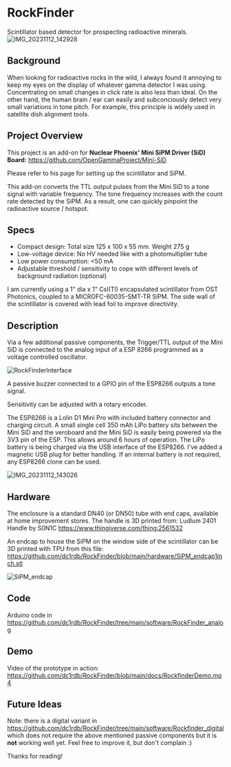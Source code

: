 # RockFinder
Scintillator based detector for prospecting radioactive minerals.
![IMG_20231112_142928](https://github.com/dc1rdb/RockFinder/blob/main/docs/IMG_20231112_142928.jpg)

## Background
When looking for radioactive rocks in the wild, I always found it annoying to keep my eyes on the display of whatever gamma detector I was using. Concentrating on small changes in click rate is also less than ideal.
On the other hand, the human brain / ear can easily and subconciously detect very small variations in tone pitch. For example, this principle is widely used in satellite dish alignment tools.

## Project Overview
This project is an add-on for **Nuclear Phoenix' Mini SiPM Driver (SiD) Board:** https://github.com/OpenGammaProject/Mini-SiD

Please refer to his page for setting up the scintillator and SiPM.

This add-on converts the TTL output pulses from the Mini SiD to a tone signal with variable frequency. The tone frequency increases with the count rate detected by the SiPM. As a result, one can quickly pinpoint the radioactive source / hotspot.

## Specs

* Compact design: Total size 125 x 100 x 55 mm. Weight 275 g
* Low-voltage device: No HV needed like with a photomultiplier tube
* Low power consumption: <50 mA
* Adjustable threshold / sensitivity to cope with different levels of background radiation (optional)

I am currently using a 1" dia x 1" CsI(Tl) encapsulated scintillator from OST Photonics, coupled to a MICROFC-60035-SMT-TR SiPM. The side wall of the scintillator is covered with lead foil to improve directivity.

## Description

Via a few additional passive components, the Trigger/TTL output of the Mini SiD is connected to the analog input of a ESP 8266 programmed as a voltage controlled oscillator. 

![RockFinderInterface](https://github.com/dc1rdb/RockFinder/blob/main/docs/RockFinderInterface.png)

A passive buzzer connected to a GPIO pin of the ESP8266 outputs a tone signal.

Sensitivity can be adjusted with a rotary encoder.

The ESP8266 is a Lolin D1 Mini Pro with included battery connector and charging circuit. A small single cell 350 mAh LiPo battery sits between the Mini SiD and the veroboard and the Mini SiD is easily being powered via the 3V3 pin of the ESP. This allows around 6 hours of operation. The LiPo battery is being charged via the USB interface of the ESP8266. I've added a magnetic USB plug for better handling. If an internal battery is not required, any ESP8266 clone can be used.

![IMG_20231112_143026](https://github.com/dc1rdb/RockFinder/blob/main/docs/IMG_20231112_143026.jpg)

## Hardware
The enclosure is a standard DN40 (or DN50) tube with end caps, available at home improvement stores. The handle is 3D printed from:
Ludlum 2401 Handle by S0N1C https://www.thingiverse.com/thing:2561532

An endcap to house the SiPM on the window side of the scintillator can be 3D printed with TPU from this file: https://github.com/dc1rdb/RockFinder/blob/main/hardware/SiPM_endcap1inch.stl

![SiPM_endcap](https://github.com/dc1rdb/RockFinder/blob/main/docs/SiPM_endcap.jpg)

## Code
Arduino code in https://github.com/dc1rdb/RockFinder/tree/main/software/RockFinder_analog

## Demo
Video of the prototype in action: https://github.com/dc1rdb/RockFinder/blob/main/docs/RockfinderDemo.mp4

## Future Ideas
Note: there is a digital variant in https://github.com/dc1rdb/RockFinder/tree/main/software/Rockfinder_digital which does not require the above mentioned passive components but it is **not** working well yet. Feel free to improve it, but don't complain :)

Thanks for reading!
